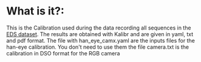 # What is it?:
This is the Calibration used during the data recording all sequences in the [EDS dataset](https://rpg.ifi.uzh.ch/eds.html#dataset). The results are obtained with Kalibr and are given in yaml, txt and pdf format.  The file with han_eye_camx.yaml are the inputs files for the han-eye calibration. You don't need to use them the file camera.txt is the calibration in DSO format for the RGB camera
